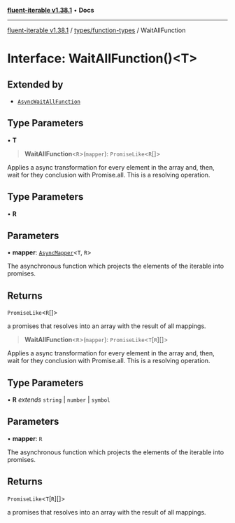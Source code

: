 [**fluent-iterable v1.38.1**](../../../README.md) • **Docs**

***

[fluent-iterable v1.38.1](../../../README.md) / [types/function-types](../README.md) / WaitAllFunction

# Interface: WaitAllFunction()\<T\>

## Extended by

- [`AsyncWaitAllFunction`](AsyncWaitAllFunction.md)

## Type Parameters

• **T**

> **WaitAllFunction**\<`R`\>(`mapper`): `PromiseLike`\<`R`[]\>

Applies a async transformation for every element in the array and, then, wait for they conclusion with Promise.all. This is a resolving operation.

## Type Parameters

• **R**

## Parameters

• **mapper**: [`AsyncMapper`](../../../index/interfaces/AsyncMapper.md)\<`T`, `R`\>

The asynchronous function which projects the elements of the iterable into promises.

## Returns

`PromiseLike`\<`R`[]\>

a promises that resolves into an array with the result of all mappings.

> **WaitAllFunction**\<`R`\>(`mapper`): `PromiseLike`\<`T`\[`R`\][]\>

Applies a async transformation for every element in the array and, then, wait for they conclusion with Promise.all. This is a resolving operation.

## Type Parameters

• **R** *extends* `string` \| `number` \| `symbol`

## Parameters

• **mapper**: `R`

The asynchronous function which projects the elements of the iterable into promises.

## Returns

`PromiseLike`\<`T`\[`R`\][]\>

a promises that resolves into an array with the result of all mappings.
